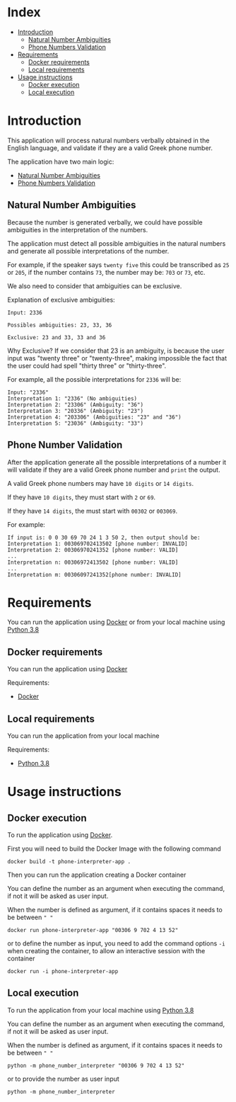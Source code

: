 # Index

* [Introduction](#introduction)
    * [Natural Number Ambiguities](#natural-number-ambiguities)
    * [Phone Numbers Validation](#phone-number-validation)
* [Requirements](#requirements)
    * [Docker requirements](#docker-requirements)
    * [Local requirements](#local-requirements)
* [Usage instructions](#usage-instructions)
    * [Docker execution](#docker-execution)
    * [Local execution](#local-execution)

# Introduction

This application will process natural numbers verbally obtained in the English language, and validate if they are a valid Greek phone number.

The application have two main logic:

* [Natural Number Ambiguities](#natural-number-ambiguities)
* [Phone Numbers Validation](#phone-number-validation)

## Natural Number Ambiguities

Because the number is generated verbally, we could have possible ambiguities in the interpretation of the numbers.

The application must detect all possible ambiguities in the natural numbers and generate all possible interpretations of the number.

For example, if the speaker says `twenty five` this could be transcribed as `25` or `205`, if the number contains `73`, the number may be: `703` or `73`, etc.

We also need to consider that ambiguities can be exclusive.

Explanation of exclusive ambiguities:

```
Input: 2336

Possibles ambiguities: 23, 33, 36

Exclusive: 23 and 33, 33 and 36
```

Why Exclusive? If we consider that 23 is an ambiguity, is because the user input was "twenty three" or "twenty-three", making impossible the fact that the user could had spell "thirty three" or "thirty-three".

For example, all the possible interpretations for `2336` will be:

```
Input: "2336"
Interpretation 1: "2336" (No ambiguities)
Interpretation 2: "23306" (Ambiguity: "36")
Interpretation 3: "20336" (Ambiguity: "23")
Interpretation 4: "203306" (Ambiguities: "23" and "36")
Interpretation 5: "23036" (Ambiguity: "33")
```

## Phone Number Validation

After the application generate all the possible interpretations of a number it will validate if they are a valid Greek phone number and `print` the output.

A valid Greek phone numbers may have `10 digits` or `14 digits`.

If they have `10 digits`, they must start with `2` or `69`.

If they have `14 digits`, the must start with `00302` or `003069`.

For example:

```
If input is: 0 0 30 69 70 24 1 3 50 2, then output should be:
Interpretation 1: 003069702413502 [phone number: INVALID]
Interpretation 2: 00306970241352 [phone number: VALID]
...
Interpretation n: 00306972413502 [phone number: VALID]
...
Interpretation m: 00306097241352[phone number: INVALID]
```

# Requirements

You can run the application using [Docker] or from your local machine using [Python 3.8]

## Docker requirements

You can run the application using [Docker]

Requirements:
 * [Docker]

## Local requirements

You can run the application from your local machine

Requirements:
* [Python 3.8]

# Usage instructions

## Docker execution

To run the application using [Docker].

First you will need to build the Docker Image with the following command

```
docker build -t phone-interpreter-app .
```

Then you can run the application creating a Docker container

You can define the number as an argument when executing the command, if not it will be asked as user input.

When the number is defined as argument, if it contains spaces it needs to be between `" "`

```
docker run phone-interpreter-app "00306 9 702 4 13 52"
```

or to define the number as input, you need to add the command options `-i` when creating the container, to allow an interactive session with the container

```
docker run -i phone-interpreter-app
```

## Local execution

To run the application from your local machine using [Python 3.8]

You can define the number as an argument when executing the command, if not it will be asked as user input.

When the number is defined as argument, if it contains spaces it needs to be between `" "`

```
python -m phone_number_interpreter "00306 9 702 4 13 52"
```

or to provide the number as user input

```
python -m phone_number_interpreter
```

[Python 3.8]: https://www.python.org/downloads/
[Docker]: https://www.docker.com/
